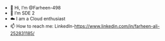 - 👋 Hi, I’m @Farheen-498
- 👀 I’m SDE 2
- ☁️ I am a Cloud enthusiast
- 📫 How to reach me: LinkedIn-https://www.linkedin.com/in/farheen-ali-252831185/  

<!---
Farheen-498/Farheen-498 is a ✨ special ✨ repository because its `README.md` (this file) appears on your GitHub profile.
You can click the Preview link to take a look at your changes.
--->
